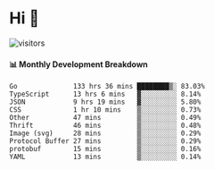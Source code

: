 # Hi 👋
 
![visitors](https://visitor-badge.glitch.me/badge?page_id=sorcererxw.sorcererx)

#### 📊 Monthly Development Breakdown

<!--START_SECTION:waka-->
```text
Go              133 hrs 36 mins ████████▒░ 83.03%
TypeScript      13 hrs 6 mins   ▓░░░░░░░░░ 8.14%
JSON            9 hrs 19 mins   ▓░░░░░░░░░ 5.80%
CSS             1 hr 10 mins    ▒░░░░░░░░░ 0.73%
Other           47 mins         ▒░░░░░░░░░ 0.49%
Thrift          46 mins         ▒░░░░░░░░░ 0.48%
Image (svg)     28 mins         ▒░░░░░░░░░ 0.29%
Protocol Buffer 27 mins         ▒░░░░░░░░░ 0.29%
protobuf        15 mins         ▒░░░░░░░░░ 0.16%
YAML            13 mins         ▒░░░░░░░░░ 0.14%
```
<!--END_SECTION:waka-->
